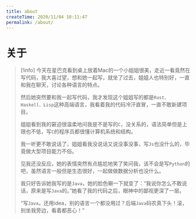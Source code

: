 ```yaml
---
title: about
createTime: 2020/11/04 10:11:47
permalink: /about/
---
```


# 关于

> [!info]
> 今天在星巴克看到桌上放着Mac的一个小姐姐很美，走近一看竟然在写代码，我大喜过望，想和她一起写，就坐了过去，姐姐人也特别好，一直和我在聊天，讨论各种语言的特点。
>
> 然后她突然要和我一起写代码，我才发现这个姐姐写的都是`Rust、Haskell、Lisp`这种高端语言，我看着我的代码冷汗直冒，一直不敢新建项目。
>
> 姐姐看到我的窘迫很温柔地问我是不是写的`C`，没关系的，语法简单但是上限也不低，写`C`的程序员都很懂计算机系统和结构。
>
> 我一听更不敢说话了，姐姐看我没说话又说没事没事，写`Js`也没什么的，毕竟做大型项目能力不俗。
>
> 见我还没反应，她的表情突然有点尴尬地笑了笑问我，该不会是写`Python`的吧，虽然语言一般但是生态很好，一起做做数据分析也没什么。
>
> 我只好告诉她我写的是`Java`，她的脸色唰一下就变了：“我说你怎么不敢说话，原来是写`Java`的。”她看了我的代码之后，眼神中的鄙视更深了一层。
>
> “写`Java`，还用idea，别的语言一个都没用过？后端`Java`码农真下头！滚，别坐我旁边，看着都恶心！”


